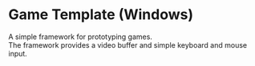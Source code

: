 # Game Template (Windows)

A simple framework for prototyping games. \
The framework provides a video buffer and simple keyboard and mouse input.
